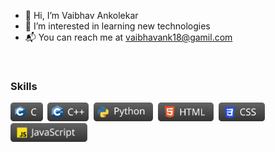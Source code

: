 - 👋 Hi, I’m Vaibhav Ankolekar  
- 👀 I’m interested in learning new technologies  
- 📬  You can reach me at vaibhavank18@gamil.com
<br />

### Skills
<img src="content/badge_c.svg" height="30" >&nbsp;
<img src="content/badge_cpp.svg" height="30" >&nbsp;
<img src="content/badge_python.svg" height="30" >&nbsp;
<img src="content/badge_html.svg" height="30" >&nbsp;
<img src="content/badge_css.svg" height="30" >&nbsp;
<img src="content/badge_js.svg" height="30" >&nbsp;
<br />
